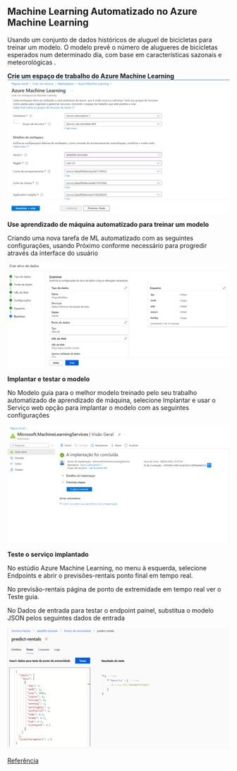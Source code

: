 ## Machine Learning Automatizado no Azure Machine Learning
Usando um conjunto de dados históricos de aluguel de bicicletas para treinar um modelo. O modelo prevê o número de alugueres de bicicletas esperados num determinado dia, com base em características sazonais e meteorológicas .

**Crie um espaço de trabalho do Azure Machine Learning**
![Criar um workspace](https://github.com/Doni-zete/azure-ai900/blob/main/imgs/create.png)


**Use aprendizado de máquina automatizado para treinar um modelo**

Criando uma nova tarefa de ML automatizado com as seguintes configurações, usando Próximo conforme necessário para progredir através da interface do usuário

![Criar ativo de dados](https://github.com/Doni-zete/azure-ai900/blob/main/imgs/criar%20ativo%20de%20dados.png)



**Implantar e testar o modelo**

No Modelo guia para o melhor modelo treinado pelo seu trabalho automatizado de aprendizado de máquina, selecione Implantar e usar o Serviço web opção para implantar o modelo com as seguintes configurações

![Implantação concluida](https://github.com/Doni-zete/azure-ai900/blob/main/imgs/implanta%C3%A7%C3%A3o%20concluida.png)


**Teste o serviço implantado**

No estúdio Azure Machine Learning, no menu à esquerda, selecione Endpoints e abrir o previsões-rentais ponto final em tempo real.

No previsão-rentais página de ponto de extremidade em tempo real ver o Teste guia.

No Dados de entrada para testar o endpoint painel, substitua o modelo JSON pelos seguintes dados de entrada

![Arquivo json](https://github.com/Doni-zete/azure-ai900/blob/main/imgs/json.png)




[Referência](https://microsoftlearning.github.io/mslearn-ai-fundamentals/Instructions/Labs/01-machine-learning.html)

